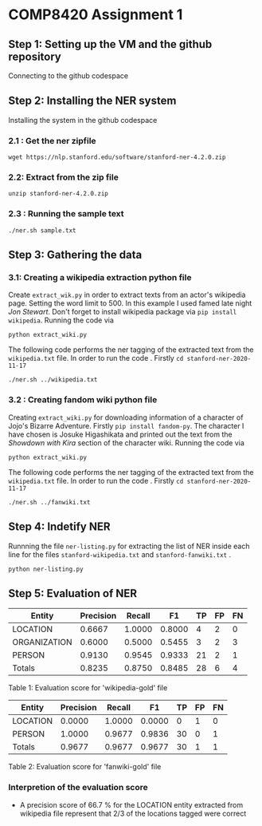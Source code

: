 # COMP8420 Assignment 1

## Step 1: Setting up the VM and the github repository
Connecting to the github codespace

## Step 2: Installing the NER system
Installing the system in the github codespace
### 2.1 : Get the ner zipfile
```
wget https://nlp.stanford.edu/software/stanford-ner-4.2.0.zip
```
### 2.2: Extract from the zip file

```
unzip stanford-ner-4.2.0.zip
```
### 2.3 : Running the sample text
```
./ner.sh sample.txt
```
## Step 3: Gathering the data

### 3.1: Creating a wikipedia extraction python file
Create `extract_wik.py` in order to extract texts from an actor's wikipedia page. Setting the word limit to 500. In this example I used famed late night *Jon Stewart*. Don't forget to install wikipedia package via `pip install wikipedia`.
Running the code via
```
python extract_wiki.py
```
The following code performs the ner tagging of the extracted text from the `wikipedia.txt` file. In order to run the code . Firstly `cd stanford-ner-2020-11-17`
```
./ner.sh ../wikipedia.txt
```

### 3.2 : Creating fandom wiki python file
Creating `extract_wiki.py` for downloading information of a character of Jojo's Bizarre Adventure.
Firstly `pip install fandom-py`. The character I have chosen is Josuke Higashikata and printed out the text from the *Showdown with Kira* section of the character wiki.
Running the code via
```
python extract_wiki.py
```
The following code performs the ner tagging of the extracted text from the `wikipedia.txt` file. In order to run the code . Firstly `cd stanford-ner-2020-11-17`
```
./ner.sh ../fanwiki.txt
```
## Step 4: Indetify NER

Runnning the file `ner-listing.py` for extracting the list of NER inside each line for the files   `stanford-wikipedia.txt` and  `stanford-fanwiki.txt` .

```
python ner-listing.py
```
## Step 5: Evaluation of NER



| Entity | Precision            | Recall     | F1     | TP | FP | FN |
|--------|------------|--------|--------|----|----|----|
| LOCATION | 0.6667     | 1.0000 | 0.8000 | 4  | 2  | 0  |
| ORGANIZATION | 0.6000 | 0.5000 | 0.5455 | 3  | 2  | 3  |
| PERSON | 0.9130       | 0.9545 | 0.9333 | 21 | 2  | 1  |
| Totals | 0.8235       | 0.8750 | 0.8485 | 28 | 6  | 4  |

Table 1: Evaluation score for 'wikipedia-gold' file

| Entity |Precision        | Recall      | F1     | TP | FP | FN |
|-------|---------|--------|--------|----|----|----|
| LOCATION | 0.0000 | 1.0000 | 0.0000 | 0  | 1  | 0  |
| PERSON |1.0000   | 0.9677 | 0.9836 | 30 | 0  | 1  |
| Totals |0.9677   | 0.9677 | 0.9677 | 30 | 1  | 1  |

Table 2: Evaluation score for 'fanwiki-gold' file

### Interpretion of the evaluation score
- A precision score of 66.7 % for the LOCATION entity extracted from wikipedia file represent that 2/3 of the locations tagged were correct
